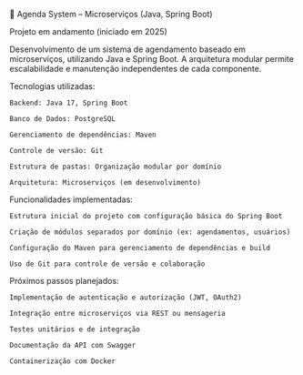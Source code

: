 🧩 Agenda System – Microserviços (Java, Spring Boot)

Projeto em andamento (iniciado em 2025)

Desenvolvimento de um sistema de agendamento baseado em microserviços, utilizando Java e Spring Boot. A arquitetura modular permite escalabilidade e manutenção independentes de cada componente.

Tecnologias utilizadas:

    Backend: Java 17, Spring Boot

    Banco de Dados: PostgreSQL

    Gerenciamento de dependências: Maven

    Controle de versão: Git

    Estrutura de pastas: Organização modular por domínio

    Arquitetura: Microserviços (em desenvolvimento)

Funcionalidades implementadas:

    Estrutura inicial do projeto com configuração básica do Spring Boot

    Criação de módulos separados por domínio (ex: agendamentos, usuários)

    Configuração do Maven para gerenciamento de dependências e build

    Uso de Git para controle de versão e colaboração

Próximos passos planejados:

    Implementação de autenticação e autorização (JWT, OAuth2)

    Integração entre microserviços via REST ou mensageria

    Testes unitários e de integração

    Documentação da API com Swagger

    Containerização com Docker
